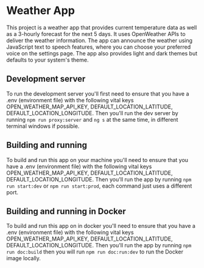 # Weather App

This project is a weather app that provides current temperature data as well as a 3-hourly forecast for the next 5 days. It uses OpenWeather APIs to deliver the weather information. The app can announce the weather using JavaScript text to speech features, where you can choose your preferred voice on the settings page. The app also provides light and dark themes but defaults to your system's theme.

## Development server

To run the development server you'll first need to ensure that you have a .env (environment file) with the following vital keys OPEN_WEATHER_MAP_API_KEY, DEFAULT_LOCATION_LATITUDE, DEFAULT_LOCATION_LONGITUDE. Then you'll run the dev server by running `npm run proxy:server` and `ng s` at the same time, in different terminal windows if possible.

## Building and running

To build and run this app on your machine you'll need to ensure that you have a .env (environment file) with the following vital keys OPEN_WEATHER_MAP_API_KEY, DEFAULT_LOCATION_LATITUDE, DEFAULT_LOCATION_LONGITUDE. Then you'll run the app by running `npm run start:dev` or `npm run start:prod`, each command just uses a different port.

## Building and running in Docker

To build and run this app on in docker you'll need to ensure that you have a .env (environment file) with the following vital keys OPEN_WEATHER_MAP_API_KEY, DEFAULT_LOCATION_LATITUDE, DEFAULT_LOCATION_LONGITUDE. Then you'll run the app by running `npm run doc:build` then you will run `npm run doc:run:dev` to run the Docker image locally.
